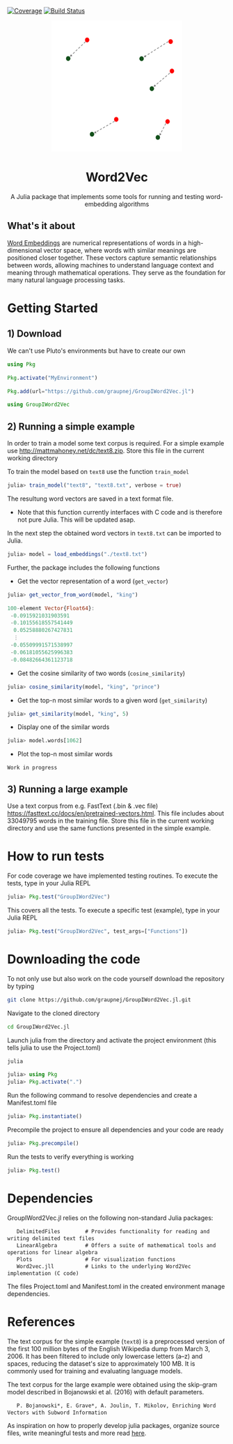 [![Coverage](https://codecov.io/gh/graupnej/GroupIWord2Vec.jl/branch/main/graph/badge.svg)](https://codecov.io/gh/graupnej/GroupIWord2Vec.jl)
[![Build Status](https://github.com/graupnej/GroupIWord2Vec.jl/actions/workflows/CI.yml/badge.svg?branch=main)](https://github.com/graupnej/GroupIWord2Vec.jl/actions/workflows/CI.yml?query=branch%3Amain)

<div align="center">
  <img src="WordEmbeddings.png" alt="Logo" width="300" height="300" />
       <h1>Word2Vec</h1>
       A Julia package that implements some tools for running and testing word-embedding algorithms
</div>

## What's it about
[Word Embeddings](https://en.wikipedia.org/wiki/Word_embedding) are numerical representations of words in a high-dimensional vector space, where words with similar meanings are positioned closer together. These vectors capture semantic relationships between words, allowing machines to understand language context and meaning through mathematical operations. They serve as the foundation for many natural language processing tasks.

# Getting Started

## 1) Download
We can't use Pluto's environments but have to create our own

```julia
using Pkg
```
```julia
Pkg.activate("MyEnvironment")
```
```julia
Pkg.add(url="https://github.com/graupnej/GroupIWord2Vec.jl")
```
```julia
using GroupIWord2Vec
```

## 2) Running a simple example
In order to train a model some text corpus is required. For a simple example use http://mattmahoney.net/dc/text8.zip. Store this file in the current working directory

To train the model based on ``text8`` use the function ``train_model``

```julia
julia> train_model("text8", "text8.txt", verbose = true)
```

The resultung word vectors are saved in a text format file.

- Note that this function currently interfaces with C code and is therefore not pure Julia. This will be updated asap.

In the next step the obtained word vectors in ``text8.txt`` can be imported to Julia.

```julia
julia> model = load_embeddings("./text8.txt")
```

Further, the package includes the following functions

- Get the vector representation of a word (``get_vector``)

```julia
julia> get_vector_from_word(model, "king")
```
```julia
100-element Vector{Float64}:
 -0.0915921031903591
 -0.10155618557541449
  0.05258880267427831
  ⋮
 -0.05509991571538997
 -0.06181055625996383
 -0.08482664361123718
```

- Get the cosine similarity of two words (``cosine_similarity``)

```julia
julia> cosine_similarity(model, "king", "prince")
```

- Get the top-n most similar words to a given word (``get_similarity``)

```julia
julia> get_similarity(model, "king", 5)
```

- Display one of the similar words

```julia
julia> model.words[1062]
```

- Plot the top-n most similar words

```
Work in progress
```

## 3) Running a large example
Use a text corpus from e.g. FastText (.bin & .vec file) https://fasttext.cc/docs/en/pretrained-vectors.html. This file includes about 33049795 words in the training file.
Store this file in the current working directory and use the same functions presented in the simple example.

# How to run tests
For code coverage we have implemented testing routines. To execute the tests, type in your Julia REPL

```julia
julia> Pkg.test("GroupIWord2Vec")
```

This covers all the tests. To execute a specific test (example), type in your Julia REPL

```julia
julia> Pkg.test("GroupIWord2Vec", test_args=["Functions"])
```

# Downloading the code
To not only use but also work on the code yourself download the repository by typing

``` bash
git clone https://github.com/graupnej/GroupIWord2Vec.jl.git
```

Navigate to the cloned directory

``` bash
cd GroupIWord2Vec.jl
```

Launch julia from the directory and activate the project environment (this tells julia to use the Project.toml)

``` bash
julia
```
```julia
julia> using Pkg
julia> Pkg.activate(".")
```

Run the following command to resolve dependencies and create a Manifest.toml file

```julia
julia> Pkg.instantiate()
```

Precompile the project to ensure all dependencies and your code are ready

```julia
julia> Pkg.precompile()
```

Run the tests to verify everything is working

```julia
julia> Pkg.test()
```

# Dependencies
GroupIWord2Vec.jl relies on the following non-standard Julia packages:

       DelimitedFiles        # Provides functionality for reading and writing delimited text files
       LinearAlgebra         # Offers a suite of mathematical tools and operations for linear algebra
       Plots                 # For visualization functions
       Word2vec.jll          # Links to the underlying Word2Vec implementation (C code)

The files Project.toml and Manifest.toml in the created environment manage dependencies.

# References
The text corpus for the simple example (``text8``) is a preprocessed version of the first 100 million bytes of the English Wikipedia dump from March 3, 2006. It has been filtered to include only lowercase letters (a–z) and spaces, reducing the dataset's size to approximately 100 MB. It is commonly used for training and evaluating language models.

The text corpus for the large example were obtained using the skip-gram model described in Bojanowski et al. (2016) with default parameters.

       P. Bojanowski*, E. Grave*, A. Joulin, T. Mikolov, Enriching Word Vectors with Subword Information

As inspiration on how to properly develop julia packages, organize source files, write meaningful tests and more read [here](https://adrianhill.de/julia-ml-course/write/).
